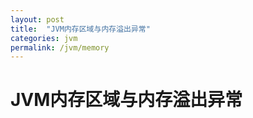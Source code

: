 ---layout: posttitle:  "JVM内存区域与内存溢出异常"categories: jvmpermalink: /jvm/memory---# JVM内存区域与内存溢出异常